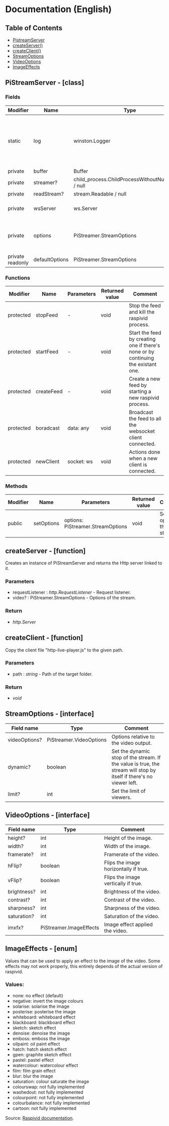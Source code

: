 # Documentation (English)

##   Table of Contents
 - [PistreamServer](#pistreamserver---class)
 - [createServer()](#createserver---function)
 - [createClient()](#createclient---function)
 - [StreamOptions](#streamoptions---interface)
 - [VideoOptions](#videooptions---interface)
 - [ImageEffects](#imageeffects---enum)

## PiStreamServer - [class]
### Fields
|Modifier|  Name | Type | Comment |
|--|--|--|--|
|static | log| winston.Logger | Static logger of PiStreamer. You can change the logger by giving a winston.Logger object.
|private | buffer | Buffer | - |
|private | streamer?|child_process.ChildProcessWithoutNullStreams / null | - |
|private | readStream? | stream.Readable / null| - |
|private | wsServer | ws.Server | Instance of WebSocket server.|
|private |options|PiStreamer.StreamOptions|Options of the stream, including video options and other features.|
|private readonly| defaultOptions| PiStreamer.StreamOptions| Default values for the stream.|
### Functions

|Modifier|  Name | Parameters | Returned value |Comment |
|--|--|--|--|--|
|protected|stopFeed|-|void|Stop the feed and kill the raspivid process.|
|protected|startFeed|-|void|Start the feed by creating one if there's none or by continuing the existant one.|
|protected|createFeed|-|void|Create a new feed by starting a new raspivid process.|
|protected|boradcast|data: any|void|Broadcast the feed to all the websocket client connected.|
|protected|newClient|socket: ws|void|Actions done when a new client is connected.|

### Methods
|Modifier|  Name | Parameters | Returned value |Comment |
|--|--|--|--|--|
|public|setOptions|options: PiStreamer.StreamOptions|void|Set the options of the stream.|

## createServer - [function]
Creates an instance of PiStreamServer and returns the Http server linked to it.
### Parameters
- requestListener : *http.RequestListener* - Request listener.
- video? : PiStreamer.StreamOptions - Options of the stream.
### Return
- *http.Server*

## createClient - [function]
Copy the client file "http-live-player.js" to the given path.
### Parameters
- path : *string* - Path of the target folder.
### Return
- *void*

## StreamOptions - [interface]
|Field name| Type | Comment |
|--|--|--|
|videoOptions?|PiStreamer.VideoOptions|Options relative to the video output.|
|dynamic?|boolean|Set the dynamic stop of the stream. If the value is true, the stream will stop by itself if there's no viewer left.|
|limit?|int|Set the limit of viewers.|

## VideoOptions - [interface]
|Field name| Type | Comment |
|--|--|--|
|height?|int|Height of the image.|
|width?|int|Width of the image.|
|framerate?|int|Framerate of the video.|
|hFlip?|boolean|Flips the image horizontally if true.|
|vFlip?|boolean|Flips the image vertically if true.|
|brightness?|int|Brightness of the video.|
|contrast?|int|Contrast of the video.|
|sharpness?|int|Sharpness of the video.|
|saturation?|int|Saturation of the video.|
|imxfx?|PiStreamer.ImageEffects|Image effect applied the video.|

## ImageEffects - [enum]
Values that can be used to apply an effect to the image of the video. Some effects may not work properly, this entirely depends of the actual version of raspivid. 
### Values: 
-   none: no effect (default)
-   negative: invert the image colours
-   solarise: solarise the image
-   posterise: posterise the image
-   whiteboard: whiteboard effect
-   blackboard: blackboard effect
-   sketch: sketch effect
-   denoise: denoise the image
-   emboss: emboss the image
-   oilpaint: oil paint effect
-   hatch: hatch sketch effect
-   gpen: graphite sketch effect
-   pastel: pastel effect
-   watercolour: watercolour effect
-   film: film grain effect
-   blur: blur the image
-   saturation: colour saturate the image
-   colourswap: not fully implemented
-   washedout: not fully implemented
-   colourpoint: not fully implemented
-   colourbalance: not fully implemented
-   cartoon: not fully implemented

Source: [Raspivid documentation](https://www.raspberrypi.org/documentation/raspbian/applications/camera.md).